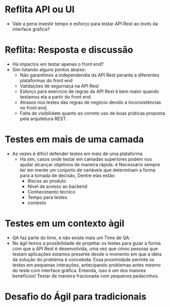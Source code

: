 # Reflita API  ou UI
  - Vale a pena investir tempo e esforço para testar API Rest ao invés da interface gráfica?

# Reflita: Resposta e discussão
  - Há impactos em testar apenas o front end? 
  - Sim listando alguns pontos abaixo: 
    - Não garantimos a independendia da API Rest perante a diferentes plataformas do front end
    - Validações de segurnaça na API Rest
    - Estorço para exercicio de regras da API Rest é bem maior quando testamos ela a partir do front end.
    - Atrasos nos testes  das regras de negócio devido a inconsistências no front end;
    - Falta de visibilidate quanto ao correto uso de boas práticas proposta pela arquitetura REST.

# Testes em mais de uma camada
  - As vezes é difiicl defender testes em mais de uma plataforma
    - Ha sim, casos onde testar em camadas superiores podem nos ajudar alcançar objetivos de maneira rápida.
    é Necessário sempre ter em mente um conjunto de variáveis que determinam a forma para a tomada de decisão, 
    Dentre elas estão: 
      * Riscos ao produto
      * Nível de acesso ao backend
      * Conhecimento técnico
      * Tempo para testes
      * contexto

# Testes em um contexto àgil 
  - QA faz parte do time, e não existe mais um Time de QA.
  - No ágil temos a possibilidade de projettar os testes para guiar a forma com que a API Rest é desenvolvida, uma vez que cmoo pessoas que testam aplicações
  estamos presente desde o momento em que a ideia da solução do problema é concebida.
  Essa proximidade permite os testes em pequenas interações, antecipando problemas antes mesmo do teste
  com interface gráfica. Entenda, isso é um dos maiores beneficios! Testar de maneira fracionada com pequenos pedacinhos. 

# Desafio do Ágil para tradicionais
